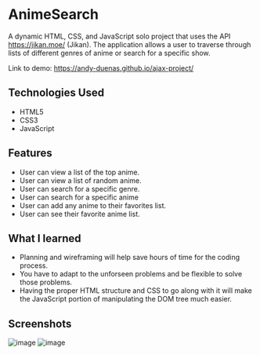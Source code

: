 # AnimeSearch
A dynamic HTML, CSS, and JavaScript solo project that uses the API https://jikan.moe/ (Jikan). The application allows a user to traverse 
through lists of different genres of anime or search for a specific show.

Link to demo: https://andy-duenas.github.io/ajax-project/

## Technologies Used
* HTML5
* CSS3
* JavaScript

## Features
* User can view a list of the top anime.
* User can view a list of random anime.
* User can search for a specific genre.
* User can search for a specific anime
* User can add any anime to their favorites list.
* User can see their favorite anime list.

## What I learned
* Planning and wireframing will help save hours of time for the coding process.
* You have to adapt to the unforseen problems and be flexible to solve those problems.
* Having the proper HTML structure and CSS to go along with it will make the JavaScript portion of manipulating the DOM tree much easier.

## Screenshots
![image](https://user-images.githubusercontent.com/54919527/110184739-7632c480-7dc5-11eb-8275-a5760067081c.png)
![image](https://user-images.githubusercontent.com/54919527/110184877-c3af3180-7dc5-11eb-801b-38462827c5d7.png)


